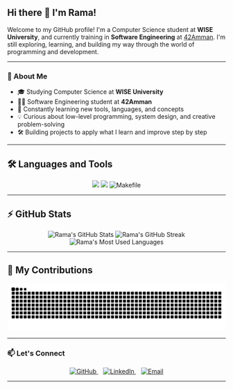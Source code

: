 ## Hi there 👋 I'm Rama!

Welcome to my GitHub profile! I'm a Computer Science student at **WISE University**, and currently training in **Software Engineering** at [42Amman](https://42amman.jo). I'm still exploring, learning, and building my way through the world of programming and development.

---

### 🌱 About Me

- 🎓 Studying Computer Science at **WISE University**  
- 🧑‍💻 Software Engineering student at **42Amman**  
- 🧠 Constantly learning new tools, languages, and concepts  
- 💡 Curious about low-level programming, system design, and creative problem-solving  
- 🛠️ Building projects to apply what I learn and improve step by step

---

## 🛠️ Languages and Tools

<p align="center">
  <img src="https://skillicons.dev/icons?i=c,cpp,java,git" />
  <img src="https://skillicons.dev/icons?i=linux,vim" />
  <img src="https://img.shields.io/badge/Makefile-000?style=for-the-badge&logo=gnubash&logoColor=white" alt="Makefile" />
</p>

---

## ⚡️ GitHub Stats

<div align="center">
  <img width="390" src="https://github-readme-stats.vercel.app/api?username=ramasham&theme=transparent&count_private=true&show_icons=true&rank_icon=github&locale=en" alt="Rama's GitHub Stats" />
  <img width="390" src="https://github-readme-streak-stats.herokuapp.com/?user=ramasham&theme=transparent&count_private=true&border_radius=10&locale=en" alt="Rama's GitHub Streak" />
  <img width="325" src="https://github-readme-stats.vercel.app/api/top-langs?username=ramasham&theme=transparent&layout=donut&hide=css,html&langs_count=8&border_radius=10&show_icons=true&locale=en" alt="Rama's Most Used Languages" />
</div>

---

## 🐍 My Contributions

<div align="center">
  <picture>
    <source media="(prefers-color-scheme: dark)" srcset="https://raw.githubusercontent.com/ramasham/ramasham/output/github-contribution-grid-snake-dark.svg" />
    <source media="(prefers-color-scheme: light)" srcset="https://raw.githubusercontent.com/ramasham/ramasham/output/github-contribution-grid-snake.svg" />
    <img alt="github-snake" src="https://raw.githubusercontent.com/ramasham/ramasham/output/github-contribution-grid-snake.svg" />
  </picture>
</div>

---

### 📫 Let's Connect

<p align="center">
  <a href="https://github.com/ramasham" target="_blank" rel="noopener noreferrer">
    <img src="https://skillicons.dev/icons?i=github" alt="GitHub" height="40" />
  </a>
  &nbsp;&nbsp;
  <a href="https://www.linkedin.com/in/ramasham" target="_blank" rel="noopener noreferrer">
    <img src="https://skillicons.dev/icons?i=linkedin" alt="LinkedIn" height="40" />
  </a>
  &nbsp;&nbsp;
  <a href="mailto:alshamasnehrama@gmail.com" target="_blank" rel="noopener noreferrer">
    <img src="https://skillicons.dev/icons?i=gmail" alt="Email" height="40" />
  </a>
</p>

---
